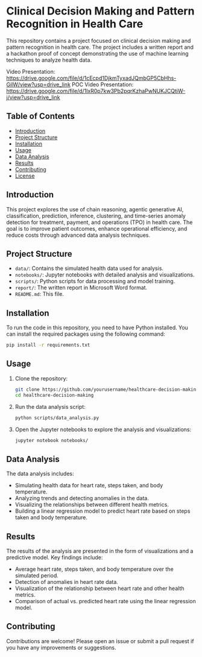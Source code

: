 # Clinical Decision Making and Pattern Recognition in Health Care

This repository contains a project focused on clinical decision making and pattern recognition in health care. The project includes a written report and a hackathon proof of concept demonstrating the use of machine learning techniques to analyze health data.

Video Presentation: https://drive.google.com/file/d/1cEcpd1DjkmTyxadJQmbGP5CbHhs-GilW/view?usp=drive_link
POC Video Presentation: https://drive.google.com/file/d/1lxR0p7kw3Pb2pqrKzhaPwNUKJCQtiW-j/view?usp=drive_link
## Table of Contents
- [Introduction](#introduction)
- [Project Structure](#project-structure)
- [Installation](#installation)
- [Usage](#usage)
- [Data Analysis](#data-analysis)
- [Results](#results)
- [Contributing](#contributing)
- [License](#license)

## Introduction
This project explores the use of chain reasoning, agentic generative AI, classification, prediction, inference, clustering, and time-series anomaly detection for treatment, payment, and operations (TPO) in health care. The goal is to improve patient outcomes, enhance operational efficiency, and reduce costs through advanced data analysis techniques.

## Project Structure
- `data/`: Contains the simulated health data used for analysis.
- `notebooks/`: Jupyter notebooks with detailed analysis and visualizations.
- `scripts/`: Python scripts for data processing and model training.
- `report/`: The written report in Microsoft Word format.
- `README.md`: This file.

## Installation
To run the code in this repository, you need to have Python installed. You can install the required packages using the following command:

```bash
pip install -r requirements.txt
```

## Usage
1. Clone the repository:
   ```bash
   git clone https://github.com/yourusername/healthcare-decision-making.git
   cd healthcare-decision-making
   ```

2. Run the data analysis script:
   ```bash
   python scripts/data_analysis.py
   ```

3. Open the Jupyter notebooks to explore the analysis and visualizations:
   ```bash
   jupyter notebook notebooks/
   ```

## Data Analysis
The data analysis includes:
- Simulating health data for heart rate, steps taken, and body temperature.
- Analyzing trends and detecting anomalies in the data.
- Visualizing the relationships between different health metrics.
- Building a linear regression model to predict heart rate based on steps taken and body temperature.

## Results
The results of the analysis are presented in the form of visualizations and a predictive model. Key findings include:
- Average heart rate, steps taken, and body temperature over the simulated period.
- Detection of anomalies in heart rate data.
- Visualization of the relationship between heart rate and other health metrics.
- Comparison of actual vs. predicted heart rate using the linear regression model.

## Contributing
Contributions are welcome! Please open an issue or submit a pull request if you have any improvements or suggestions.

